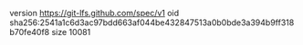 version https://git-lfs.github.com/spec/v1
oid sha256:2541a1c6d3ac97bdd663af044be432847513a0b0bde3a394b9ff318b70fe40f8
size 10081
